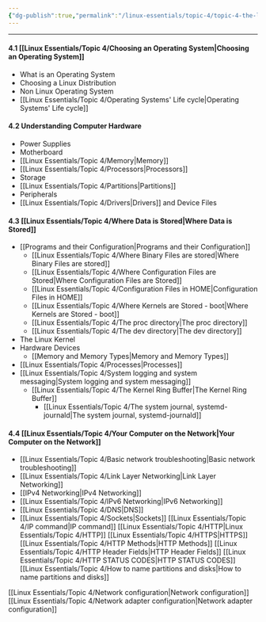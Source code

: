 ```yaml
---
{"dg-publish":true,"permalink":"/linux-essentials/topic-4/topic-4-the-linux-operating-system/","pinned":"true","noteIcon":"1"}
---
```


---

#### 4.1 [[Linux Essentials/Topic 4/Choosing an Operating System\|Choosing an Operating System]]
- What is an Operating System
- Choosing a Linux Distribution
- Non Linux Operating System
- [[Linux Essentials/Topic 4/Operating Systems' Life cycle\|Operating Systems' Life cycle]]
#### 4.2 Understanding Computer Hardware
- Power Supplies
- Motherboard
- [[Linux Essentials/Topic 4/Memory\|Memory]]
- [[Linux Essentials/Topic 4/Processors\|Processors]]
- Storage
- [[Linux Essentials/Topic 4/Partitions\|Partitions]]
- Peripherals
- [[Linux Essentials/Topic 4/Drivers\|Drivers]] and Device Files
#### 4.3 [[Linux Essentials/Topic 4/Where Data is Stored\|Where Data is Stored]]
- [[Programs and their Configuration\|Programs and their Configuration]]
	- [[Linux Essentials/Topic 4/Where Binary Files are stored\|Where Binary Files are stored]]
	- [[Linux Essentials/Topic 4/Where Configuration Files are Stored\|Where Configuration Files are Stored]]
	- [[Linux Essentials/Topic 4/Configuration Files in HOME\|Configuration Files in HOME]]
	- [[Linux Essentials/Topic 4/Where Kernels are Stored - boot\|Where Kernels are Stored - boot]]
	- [[Linux Essentials/Topic 4/The proc directory\|The proc directory]]
	- [[Linux Essentials/Topic 4/The dev directory\|The dev directory]]
- The Linux Kernel
- Hardware Devices
	- [[Memory and Memory Types\|Memory and Memory Types]]
- [[Linux Essentials/Topic 4/Processes\|Processes]]
- [[Linux Essentials/Topic 4/System logging and system messaging\|System logging and system messaging]]
	- [[Linux Essentials/Topic 4/The Kernel Ring Buffer\|The Kernel Ring Buffer]]
		- [[Linux Essentials/Topic 4/The system journal, systemd-journald\|The system journal, systemd-journald]]
		
#### 4.4 [[Linux Essentials/Topic 4/Your Computer on the Network\|Your Computer on the Network]]
- [[Linux Essentials/Topic 4/Basic network troubleshooting\|Basic network troubleshooting]]
- [[Linux Essentials/Topic 4/Link Layer Networking\|Link Layer Networking]]
- [[IPv4 Networking\|IPv4 Networking]]
- [[Linux Essentials/Topic 4/IPv6 Networking\|IPv6 Networking]]
- [[Linux Essentials/Topic 4/DNS\|DNS]]
- [[Linux Essentials/Topic 4/Sockets\|Sockets]]
[[Linux Essentials/Topic 4/IP command\|IP command]]
[[Linux Essentials/Topic 4/HTTP\|Linux Essentials/Topic 4/HTTP]]
[[Linux Essentials/Topic 4/HTTPS\|HTTPS]]
[[Linux Essentials/Topic 4/HTTP Methods\|HTTP Methods]]
[[Linux Essentials/Topic 4/HTTP Header Fields\|HTTP Header Fields]]
[[Linux Essentials/Topic 4/HTTP STATUS CODES\|HTTP STATUS CODES]]
[[Linux Essentials/Topic 4/How to name partitions and disks\|How to name partitions and disks]]

[[Linux Essentials/Topic 4/Network configuration\|Network configuration]]
[[Linux Essentials/Topic 4/Network adapter configuration\|Network adapter configuration]]

